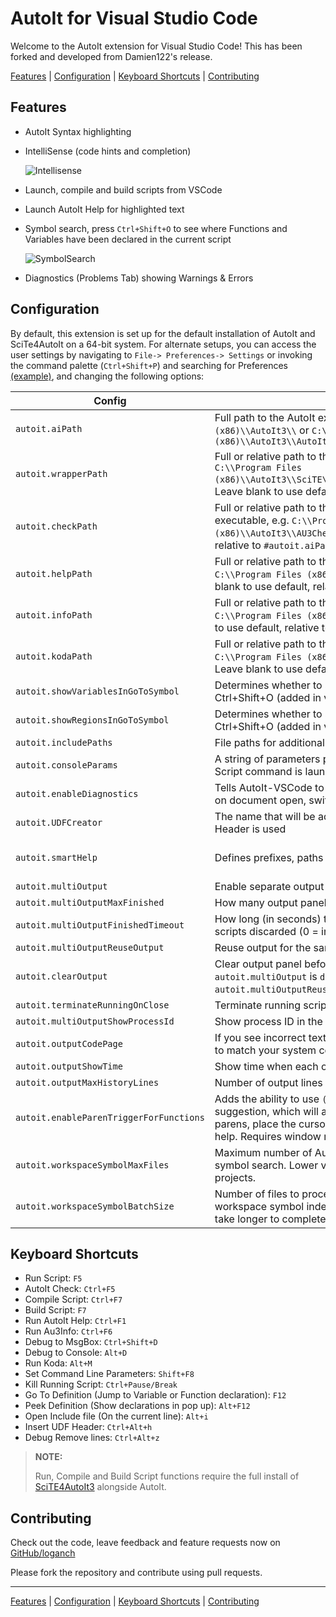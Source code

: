 # AutoIt for Visual Studio Code

Welcome to the AutoIt extension for Visual Studio Code! This has been forked
and developed from Damien122's release.

[Features](#features) | [Configuration](#configuration) | [Keyboard Shortcuts](#keyboard-shortcuts) | [Contributing](#contributing)

## Features

- AutoIt Syntax highlighting
- IntelliSense (code hints and completion)

  ![Intellisense](img/docs/signaturehelp.gif)

- Launch, compile and build scripts from VSCode
- Launch AutoIt Help for highlighted text
- Symbol search, press `Ctrl+Shift+O` to see where Functions and Variables have been declared in the current script

  ![SymbolSearch](img/docs/symbolsearch.gif)

- Diagnostics (Problems Tab) showing Warnings & Errors

## Configuration

By default, this extension is set up for the default installation of AutoIt and SciTe4AutoIt on a 64-bit system. For alternate setups, you can access the user settings by navigating to `File-> Preferences-> Settings` or invoking the command palette (`Ctrl+Shift+P`) and searching for Preferences [(example)](img/docs/CtrlShiftP.png), and changing the following options:

| Config                              | Description                                                                                                                                                                                             | Default                                         |
| ----------------------------------- | ------------------------------------------------------------------------------------------------------------------------------------------------------------------------------------------------------- | ----------------------------------------------- |
| `autoit.aiPath`                     | Full path to the AutoIt executable, e.g. `C:\\Program Files (x86)\\AutoIt3\\` or `C:\\Program Files (x86)\\AutoIt3\\AutoIt3.exe`                                                                        | "C:\\Program Files (x86)\\AutoIt3\\AutoIt3.exe" |
| `autoit.wrapperPath`                | Full or relative path to the AutoIt3Wrapper script, e.g. `C:\\Program Files (x86)\\AutoIt3\\SciTE\\AutoIt3Wrapper\\AutoIt3Wrapper.au3`. Leave blank to use default, relative to `#autoit.aiPath#` path. | ""                                              |
| `autoit.checkPath`                  | Full or relative path to the AutoIt syntax Checker (Au3Check) executable, e.g. `C:\\Program Files (x86)\\AutoIt3\\AU3Check.exe`. Leave blank to use default, relative to `#autoit.aiPath#` path.        | ""                                              |
| `autoit.helpPath`                   | Full or relative path to the AutoIt3Help executable, e.g. `C:\\Program Files (x86)\\AutoIt3\\AutoIt3Help.exe`. Leave blank to use default, relative to `#autoit.aiPath#` path.                          | ""                                              |
| `autoit.infoPath`                   | Full or relative path to the AutoIt Window Info executable, e.g. `C:\\Program Files (x86)\\AutoIt3\\Au3Info.exe`. Leave blank to use default, relative to `#autoit.aiPath#` path.                       | ""                                              |
| `autoit.kodaPath`                   | Full or relative path to the Koda FormDesigner executable, e.g. `C:\\Program Files (x86)\\AutoIt3\\SciTE\\Koda\\FD.exe`. Leave blank to use default, relative to `#autoit.aiPath#` path.                | ""                                              |
| `autoit.showVariablesInGoToSymbol`  | Determines whether to show or hide variables when using Ctrl+Shift+O (added in v0.1.9)                                                                                                                  | `true`                                          |
| `autoit.showRegionsInGoToSymbol`    | Determines whether to show or hide regions when using Ctrl+Shift+O (added in v1.0.9)                                                                                                                    | true                                            |
| `autoit.includePaths`               | File paths for additional include folders                                                                                                                                                               | [""]                                            |
| `autoit.consoleParams`              | A string of parameters passed to the console when the Run Script command is launched (added in v0.2.1)                                                                                                  | ""                                              |
| `autoit.enableDiagnostics`          | Tells AutoIt-VSCode to provide diagnostics from Au3Check on document open, switch or save                                                                                                               | `true`                                          |
| `autoit.UDFCreator`                 | The name that will be added as Author when Insert Function Header is used                                                                                                                               | "Your Name"                                     |
| `autoit.smartHelp`                  | Defines prefixes, paths & sources for additional help files                                                                                                                                             | { "_\_yourUdfFuncPrefix_\_": { "chmPath": "", "udfPath": [""] } } |
| `autoit.multiOutput`                | Enable separate output panel for each running script                                                                                                                                                    | `true`                                          |
| `autoit.multiOutputMaxFinished`     | How many output panels to keep after script finished                                                                                                                                                    | 2                                               |
| `autoit.multiOutputFinishedTimeout` | How long (in seconds) to wait until output panels of finished scripts discarded (0 = indefinitely)                                                                                                      | 0                                               |
| `autoit.multiOutputReuseOutput`     | Reuse output for the same file                                                                                                                                                                          | `false`                                         |
| `autoit.clearOutput`                | Clear output panel before each run. (only applicable when `autoit.multiOutput` is `disabled` or `autoit.multiOutputReuseOutput` is `enabled`)                                                           | `true`                                          |
| `autoit.terminateRunningOnClose`    | Terminate running script when script file is closed                                                                                                                                                     | `true`                                          |
| `autoit.multiOutputShowProcessId`          | Show process ID in the Autoit (common) output                                                                                                                                                           | "Single"                                        |
| `autoit.outputCodePage`             | If you see incorrect text encoding in the output, set this option to match your system code page                                                                                                        | ""                                              |
| `autoit.outputShowTime`             | Show time when each output line was received                                                                                                                                                            | "None"                                          |
| `autoit.outputMaxHistoryLines`      | Number of output lines to keep                                                                                                                                                                          | 5000                                            |
| `autoit.enableParenTriggerForFunctions` | Adds the ability to use `(` to select a function completion suggestion, which will add the function with open and closed parens, place the cursor between them and trigger signature help. Requires window reload to take full effect. | `true` |
| `autoit.workspaceSymbolMaxFiles`    | Maximum number of AutoIt files to process for workspace symbol search. Lower values improve performance on large projects.                                                                               | 500                                             |
| `autoit.workspaceSymbolBatchSize`   | Number of files to process in each batch when building workspace symbol index. Lower values reduce UI freezing but take longer to complete.                                                              | 10                                              |

<!-- * Access the command palette `Ctrl+Shift+P`, type Preferences: Open User Settings or Preferences: Open Workspace Settings. -->

  <!-- ![CtrlShiftP](img/docs/CtrlShiftP.png) -->

<!-- * Configure the paths according to your AutoIt installation. -->

  <!-- ![AutoItConfiguration](img/docs/AutoItConfiguration.png) -->

## Keyboard Shortcuts

- Run Script: `F5`
- AutoIt Check: `Ctrl+F5`
- Compile Script: `Ctrl+F7`
- Build Script: `F7`
- Run AutoIt Help: `Ctrl+F1`
- Run Au3Info: `Ctrl+F6`
- Debug to MsgBox: `Ctrl+Shift+D`
- Debug to Console: `Alt+D`
- Run Koda: `Alt+M`
- Set Command Line Parameters: `Shift+F8`
- Kill Running Script: `Ctrl+Pause/Break`
- Go To Definition (Jump to Variable or Function declaration): `F12`
- Peek Definition (Show declarations in pop up): `Alt+F12`
- Open Include file (On the current line): `Alt+i`
- Insert UDF Header: `Ctrl+Alt+h`
- Debug Remove lines: `Ctrl+Alt+z`

> **NOTE:**
>
> Run, Compile and Build Script functions require the full install of [SciTE4AutoIt3](https://www.autoitscript.com/site/autoit-script-editor/downloads/) alongside AutoIt.

## Contributing

Check out the code, leave feedback and feature requests now on [GitHub/loganch](https://github.com/loganch/AutoIt-VSCode)

Please fork the repository and contribute using pull requests.

---

[Features](#features) | [Configuration](#configuration) | [Keyboard Shortcuts](#keyboard-shortcuts) | [Contributing](#contributing)
